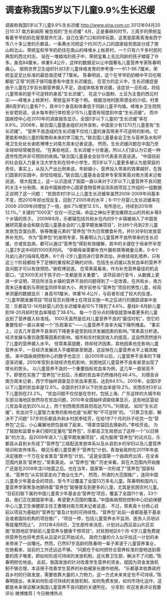 # 调查称我国5岁以下儿童9.9%生长迟缓

调查称我国5岁以下儿童9.9%生长迟缓
http://www.sina.com.cn  2012年04月20日10:37  南方新闻网
被忽视的“生长迟缓”
4月，正是春耕的时节，三周岁的荣统玺看着爷爷奶奶在屋里屋外忙活，自己在家门口和同伴玩耍。这里是距离青海省西宁市八十多公里的乐都县，一条黄水河把这个约30万人口的国家级贫困县分成了南山和北山，荣统玺和爷爷奶奶住在南山的峰堆乡上帐房村，一个只有六千多村民的典型的西北村庄。
站在一堆嬉戏的孩子中，荣统玺看上去比同龄的孩子矮瘦了许多。身高84厘米，体重9.4公斤，这样的数据足以让中国著名儿童营养专家陈春明痛心。
按照世界卫生组织针对3岁儿童体格发育的参考值——91.1-98.7厘米，荣统玺足足比标准的最低值还矮了7厘米。
陈春明说，这个在爷爷奶奶眼中平日吃喝都挺“正常”的孩子很可能患有中度生长迟缓症。
在官方的定义中，生长迟缓症是由于儿童在2岁前长期营养摄入不足，造成体格发育迟缓，该症状一旦形成，将给儿童带来的是不可逆转的身高“生长迟缓”。
在这个以面粉、土豆为主食的西北村庄——峰堆乡上帐房村，荣统玺并不是个例。
根据当地村医荣德全的介绍，村里满6周岁的儿童有7个，其中3个身高和体重低于同龄儿童平均值。峰堆乡卫生院院长安君则说，该乡每年例行体检至少15%儿童患有轻度到中度“生长迟缓”。
而中国疾控中心在2010年的调查报告显示，全国5岁以下儿童的“生长迟缓”率在9.9%。2006年，联合国儿童基金组织对外宣称，中国至少有1270万儿童患有“生长迟缓”。
“营养不良造成的生长迟缓不仅给儿童的身高带来不可逆转的影响，它更能影响到儿童的智商和未来的学习能力。”联合国儿童基金会卫生与营养及水和环境卫生处处长谢若博博士对南方周末记者说道。
然而，生长迟缓问题在中国乃至全球却经常被忽视。
“在某些地区，生长迟缓十分普遍，所以人们误认为它是一种遗传性而并非可预防的疾病。”联合国儿童基金会驻华代表麦吉莲说道。
“中国目前的社会投入力量关注大学生和在校中小学生，而5岁以下儿童更多被认为是家庭的责任，事实上，从投入产出比例来说，年龄越小，营养投入带来的效果越好，在我们国家的实践中，却恰恰相反。”联合国儿童基金会营养专家常素英对南方周末记者说道。
很大程度上，这一认识造成了我国一直以来对于2岁以下儿童营养不良问题的关注十分有限。来自中国疾控中心国家食物营养监测系统项目工作组的一组数据正说明了这一问题：
“贫困农村1岁以上儿童生长迟缓率虽然2008-2009年间基本不变，而2010年却出现反复，回到了2005年的水平；6-11个月婴儿生长迟缓率在2008-2009年间增加了一倍，由6.7%增至12.5%，有所恶化，持续到2010年12.1%。”
关键的“1000天”
仅仅一河之隔，命运之神似乎更加眷顾北山的共和乡等9个乡镇的孩子。
2009年8月，乐都镇包括共和乡在内的9个乡镇被纳入了中国发展研究基金会和联合国儿童基金会的“儿童早期发展项目”，针对6个月到2岁儿童发放包含蛋白质、铁等微量元素的“营养包”作为日常膳食补充，并针对孕妇发放营养补充剂。
作为“营养包”的发明专家，陈春明认为儿童营养不良所带来的生长迟缓，亦或贫血病，都可以通过“营养包”得到有效缓解，其中的关键在于母亲怀孕至儿童2岁这中间的1000天时间。
“孕期母亲需要补充叶酸和铁等微量元素，0-6个月幼儿进行纯母乳喂养，6个月-2岁儿童则进行营养添加，并继续母乳喂养，只有这三个阶段都给予了足够的重视和正确的对待，包括生长迟缓以及贫血率的营养不良问题才可以有效预防。”谢若博说道。
在常素英看来，作为补充营养最佳的机会窗口，“这1000天对于孩子的一生都是至关重要”。
该项目进行至今，从数据上更进一步证明，项目所涉及乡镇的营养不良的问题得到了一定改善。在共和乡，南方周末记者看到与荣统玺同样年龄大小、两岁前参与“营养包”项目的男性儿童，经简单测量的数据显示：身高101厘米，体重16.4公斤，与前者形成了较大的反差。
“儿童早期发展项目”项目官员刘蓓博士在项目实施一年之后进行的跟踪调查中发现：乐都县12-14月龄婴儿的生长迟缓率由10%下降到了4.6%，基线6-8月龄儿童到18-20月龄时贫血率降低了38.6%。
每一个百分点的降低就意味着更多的儿童达到了营养摄入标准线。
1000天虽然是应对儿童营养不良的“最佳时机”，但它的重要性却一直以来被一个“乐观事实”——儿童营养不良率大幅下降所掩盖。
“事实上，过去几年营养不良率的下降更多是受到经济发展因素的影响。”常素英分析道。经济发展与惠农政策等因素的影响，城市和农村居民收入的提高，这自然而然提升了儿童的营养摄入水平。
但常素英提醒，除却经济因素，其他因素也在影响儿童营养水平，一旦经济发展进入平缓期甚至倒退，这反映在儿童营养水平上极其敏感。
来中国疾病控制中心的数字也显示：自2005年以后，儿童营养不良率的下降逐渐迟缓，2010年受到全球经济危机影响，贫困地区儿童营养不良率甚至出现了增长的势头。
以儿童营养不良的一个重要指标贫血率为例，这几年一直居高不下。即使在实施了“营养包”计划后，乐都的贫血率仍然维持在46.4%。
刘蓓告诉南方周末记者，西宁市抽样调查显示贫血率更高，达到64.5%。2010年，全国5岁以下儿童的贫血率是12.6%。全国农村3岁以下的贫血率是19.2%。贫困农村3岁以下儿童则在23.2%。
“贫血问题不仅仅是在农村，包括上海、广东这样的大城市和东部沿海地区依然存在贫血问题，2010年全国抽样调查结果显示，这些地区婴幼儿贫血率达到20%以上，而个别西南贫困县则高达70%。”刘蓓说。
如同“生长迟缓”，贫血对于儿童智力发育的影响也是“长期”和“不可逆转”的。
“只靠卫生部，解决不了问题”
57岁的乐都县共和乡村民李桂芳，在给1岁7个月的孙子吃完一包“营养包”之后，小心翼翼地把包装收了起来，“得拿空袋回去换新的。”李桂芳说。
为了鼓励和监督乡亲们按时定量吃“营养包”，乐都县卫生局想出了这样一个“以旧换新”的方法。自2009年进入“儿童早期发展项目”，成为服用“营养包”的试点后，乐都县从县到乡形成了“营养包”三级配送发放体系以及从县到乡的孕妇以及儿童营养培训和宣传体系。
眼见乐都儿童受惠于“营养包”计划，青海省政府在2011年年底决定拨款一千万在全省普及“营养包”计划。“这是全国第一个由政府出资，在全省范围内普及‘营养包’。”常素英说。
从“营养包”推广历史来看，其在大范围内开始推广还是在2008年汶川地震之后。也在当年，国家第一次形成了“营养包”国家标准，“营养包”从实验室走向了商业化生产。
然而，所谓的大范围推广，连同中国儿童青少年基金会的项目，至今不过覆盖了全国13万多名儿童。陈春明和国内儿童营养学家焦急地期待着“营养包”能够普及到更多的儿童，尤其是贫困农村儿童。
“目前妇联下属的中国儿童青少年基金会‘营养包’项目，覆盖了全国11个省，33个县，我们正在跟国家申请，希望更大范围的覆盖。”中国疾病预防控制中心妇幼保健中心儿童卫生保健部主任王惠珊对南方周末记者说道。
不过，常素英十分担心目前以项目为基础的“营养包”普及计划的可持续性。“营养包”此前一直都是基于基金会或者国际机构的项目推广，“项目一停，包括儿童营养水平监测、医务人员培训等就戛然而止”。
2012年4月8日，卫生部传来消息，计划对山西吕梁山片区实施“贫困地区学龄前儿童营养与健康干预项目”。对贫困地区6个月-6岁儿童免费提供营养包也将考虑先从吕梁片区开始试点。
政府力量的介入似乎给这一计划的未来带来了一丝曙光。然而，已然87岁高龄的陈春明一辈子奔波于儿童营养事业，在她看来，目前的工作还远远不够。
“问题在于如何把符合营养标准的食物送到需要的孩子嘴里，即如何形成可持续的发放机制，这光靠卫生部，解决不了问题。”陈春明担忧地说。
此前，我国发放的针对改善学生营养的资金，就因为资金发放机制不够合理，本该用于改善学生营养的补助被家长挪作他用。
“乐都基本依靠政府县乡村的行政发放，需要依靠大量的人力物力，这一方式未来肯定也不可持续。”陈春明提出，未来如何形成可持续的发放机制，如何免费发放，如何市场化运作，这都是未来保证解决我国儿童营养不良问题的关键所在。
分享到: 欢迎发表评论我要评论
微博推荐 | 今日微博热点

